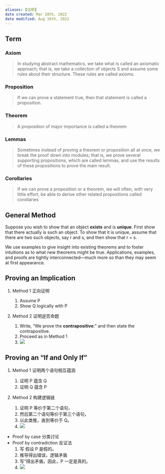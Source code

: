 ```yaml
---
aliases: [证明]
date created: Mar 28th, 2022
date modified: Aug 16th, 2022
---
```

## Term
### Axiom
> In studying abstract mathematics, we take what is called an axiomatic approach; that is, we take a collection of objects S and assume some rules about their structure. These rules are called axioms.

### Proposition
> If we can prove a statement true, then that statement is called a proposition.

### Theorem
> A proposition of major importance is called a theorem

### Lemmas
> Sometimes instead of proving a theorem or proposition all at once, we break the proof down into modules; that is, we prove several supporting propositions, which are called lemmas, and use the results of these propositions to prove the main result.

### Corollaries
> If we can prove a proposition or a theorem, we will often, with very little effort, be able to derive other related propositions called corollaries

## General Method
Suppose you wish to show that an object **exists** and is **unique**. First show that there actually is such an object. To show that it is unique, assume that there are two such objects, say r and s, and then show that r = s.  

We use examples to give insight into existing theorems and to foster intuitions as to what new theorems might be true. Applications, examples, and proofs are tightly interconnected—much more so than they may seem at first appearance.


## Proving an Implication
1. Method 1 正向证明
	1. Assume P
	2. Show Q logically with P

2. Method 2 证明逆否命题
	1. Write, “We prove the **contrapositive**:” and then state the contrapositive.
	2. Proceed as in Method 1
	3. ![](https://s2.loli.net/2022/03/28/x6RUnPLKTEsyXl4.png)


## Proving an “If and Only If”
1. Method 1 证明两个语句相互蕴涵
	1. 证明 P 蕴含 Q
	2. 证明 Q 蕴含 P

2. Method 2 构建逻辑链
	1. 证明 P 等价于第二个语句，
	2. 然后第二个语句等价于第三个语句，
	3. 以此类推，直到等价于 Q。
	4. ![](https://s2.loli.net/2022/03/28/IYwDVHkvyhzAS51.png)

- Proof by case 分类讨论
- Proof by contradiction 反证法
	1. 写 假设 P 是假的。
	2. 推导得出错误，逻辑矛盾
	3. 写“得出矛盾。因此，P 一定是真的。
	4. ![](https://s2.loli.net/2022/03/28/7c6Q8CvxXKu9woz.png)
